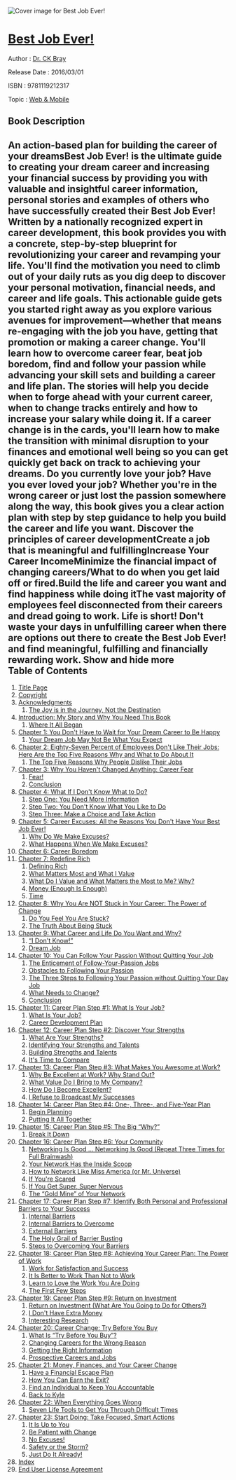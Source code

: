 ![Cover image for Best Job Ever!](https://imgdetail.ebookreading.net/cover/cover/web_mobile/EB9781119212317.jpg)

[Best Job Ever!](https://ebookreading.net/view/book/Best+Job+Ever%21-EB9781119212317_1.html "Best Job Ever!")
====================================================================================================================

Author : [Dr. CK Bray](https://ebookreading.net/search/author/Dr.+CK+Bray)

Release Date : 2016/03/01

ISBN : 9781119212317

Topic : [Web & Mobile](https://ebookreading.net/search/category/web-mobile)

Book Description
-----------------

 An action-based plan for building the career of your dreamsBest Job Ever! is the ultimate guide to creating your dream career and increasing your financial success by providing you with valuable and insightful career information, personal stories and examples of others who have successfully created their Best Job Ever! Written by a nationally recognized expert in career development, this book provides you with a concrete, step-by-step blueprint for revolutionizing your career and revamping your life. You'll find the motivation you need to climb out of your daily ruts as you dig deep to discover your personal motivation, financial needs, and career and life goals. This actionable guide gets you started right away as you explore various avenues for improvement—whether that means re-engaging with the job you have, getting that promotion or making a career change. You'll learn how to overcome career fear, beat job boredom, find and follow your passion while advancing your skill sets and building a career and life plan. The stories will help you decide when to forge ahead with your current career, when to change tracks entirely and how to increase your salary while doing it. If a career change is in the cards, you'll learn how to make the transition with minimal disruption to your finances and emotional well being so you can get quickly get back on track to achieving your dreams. 
Do you currently love your job? Have you ever loved your job? Whether you're in the wrong career or just lost the passion somewhere along the way, this book gives you a clear action plan with step by step guidance to help you build the career and life you want. 
Discover the principles of career developmentCreate a job that is meaningful and fulfillingIncrease Your Career IncomeMinimize the financial impact of changing careers/What to do when you get laid off or fired.Build the life and career you want and find happiness while doing itThe vast majority of employees feel disconnected from their careers and dread going to work. Life is short! Don't waste your days in unfulfilling career when there are options out there to create the Best Job Ever! and find meaningful, fulfilling and financially rewarding work.
        Show and hide more                
Table of Contents
-----------------

1. [Title Page](https://ebookreading.net/view/book/Best+Job+Ever%21-EB9781119212317_3.html#titlepage)
1. [Copyright](https://ebookreading.net/view/book/Best+Job+Ever%21-EB9781119212317_4.html#f1)
1. [Acknowledgments](https://ebookreading.net/view/book/Best+Job+Ever%21-EB9781119212317_5.html#f2)
    1. [The Joy is in the Journey, Not the Destination](https://ebookreading.net/view/book/Best+Job+Ever%21-EB9781119212317_5.html#c0x_level1_1)
1. [Introduction: My Story and Why You Need This Book](https://ebookreading.net/view/book/Best+Job+Ever%21-EB9781119212317_6.html#f3)
    1. [Where It All Began](https://ebookreading.net/view/book/Best+Job+Ever%21-EB9781119212317_6.html#c0x_level1_1)
1. [Chapter 1: You Don&#39;t Have to Wait for Your Dream Career to Be Happy](https://ebookreading.net/view/book/Best+Job+Ever%21-EB9781119212317_7.html#c1)
    1. [Your Dream Job May Not Be What You Expect](https://ebookreading.net/view/book/Best+Job+Ever%21-EB9781119212317_7.html#c01_level1_1)
1. [Chapter 2: Eighty-Seven Percent of Employees Don&#39;t Like Their Jobs: Here Are the Top Five Reasons Why and What to Do About It](https://ebookreading.net/view/book/Best+Job+Ever%21-EB9781119212317_8.html#c2)
    1. [The Top Five Reasons Why People Dislike Their Jobs](https://ebookreading.net/view/book/Best+Job+Ever%21-EB9781119212317_8.html#c02_level1_1)
1. [Chapter 3: Why You Haven&#39;t Changed Anything: Career Fear](https://ebookreading.net/view/book/Best+Job+Ever%21-EB9781119212317_9.html#c3)
    1. [Fear!](https://ebookreading.net/view/book/Best+Job+Ever%21-EB9781119212317_9.html#c03_level1_1)
    1. [Conclusion](https://ebookreading.net/view/book/Best+Job+Ever%21-EB9781119212317_9.html#c03_level1_2)
1. [Chapter 4: What If I Don&#39;t Know What to Do?](https://ebookreading.net/view/book/Best+Job+Ever%21-EB9781119212317_10.html#c4)
    1. [Step One: You Need More Information](https://ebookreading.net/view/book/Best+Job+Ever%21-EB9781119212317_10.html#c04_level1_1)
    1. [Step Two: You Don&#39;t Know What You Like to Do](https://ebookreading.net/view/book/Best+Job+Ever%21-EB9781119212317_10.html#c04_level1_2)
    1. [Step Three: Make a Choice and Take Action](https://ebookreading.net/view/book/Best+Job+Ever%21-EB9781119212317_10.html#c04_level1_3)
1. [Chapter 5: Career Excuses: All the Reasons You Don&#39;t Have Your Best Job Ever!](https://ebookreading.net/view/book/Best+Job+Ever%21-EB9781119212317_11.html#c5)
    1. [Why Do We Make Excuses?](https://ebookreading.net/view/book/Best+Job+Ever%21-EB9781119212317_11.html#c05_level1_1)
    1. [What Happens When We Make Excuses?](https://ebookreading.net/view/book/Best+Job+Ever%21-EB9781119212317_11.html#c05_level1_2)
1. [Chapter 6: Career Boredom](https://ebookreading.net/view/book/Best+Job+Ever%21-EB9781119212317_12.html#c6)
1. [Chapter 7: Redefine Rich](https://ebookreading.net/view/book/Best+Job+Ever%21-EB9781119212317_13.html#c7)
    1. [Defining Rich](https://ebookreading.net/view/book/Best+Job+Ever%21-EB9781119212317_13.html#c07_level1_1)
    1. [What Matters Most and What I Value](https://ebookreading.net/view/book/Best+Job+Ever%21-EB9781119212317_13.html#c07_level1_2)
    1. [What Do I Value and What Matters the Most to Me? Why?](https://ebookreading.net/view/book/Best+Job+Ever%21-EB9781119212317_13.html#c07_level1_3)
    1. [Money (Enough Is Enough)](https://ebookreading.net/view/book/Best+Job+Ever%21-EB9781119212317_13.html#c07_level1_4)
    1. [Time](https://ebookreading.net/view/book/Best+Job+Ever%21-EB9781119212317_13.html#c07_level1_5)
1. [Chapter 8: Why You Are NOT Stuck in Your Career: The Power of Change](https://ebookreading.net/view/book/Best+Job+Ever%21-EB9781119212317_14.html#c8)
    1. [Do You Feel You Are Stuck?](https://ebookreading.net/view/book/Best+Job+Ever%21-EB9781119212317_14.html#c08_level1_1)
    1. [The Truth About Being Stuck](https://ebookreading.net/view/book/Best+Job+Ever%21-EB9781119212317_14.html#c08_level1_2)
1. [Chapter 9: What Career and Life Do You Want and Why?](https://ebookreading.net/view/book/Best+Job+Ever%21-EB9781119212317_15.html#c9)
    1. [“I Don&#39;t Know!”](https://ebookreading.net/view/book/Best+Job+Ever%21-EB9781119212317_15.html#c09_level1_1)
    1. [Dream Job](https://ebookreading.net/view/book/Best+Job+Ever%21-EB9781119212317_15.html#c09_level1_2)
1. [Chapter 10: You Can Follow Your Passion Without Quitting Your Job](https://ebookreading.net/view/book/Best+Job+Ever%21-EB9781119212317_16.html#c10)
    1. [The Enticement of Follow-Your-Passion Jobs](https://ebookreading.net/view/book/Best+Job+Ever%21-EB9781119212317_16.html#c010_level1_1)
    1. [Obstacles to Following Your Passion](https://ebookreading.net/view/book/Best+Job+Ever%21-EB9781119212317_16.html#c010_level1_2)
    1. [The Three Steps to Following Your Passion without Quitting Your Day Job](https://ebookreading.net/view/book/Best+Job+Ever%21-EB9781119212317_16.html#c010_level1_3)
    1. [What Needs to Change?](https://ebookreading.net/view/book/Best+Job+Ever%21-EB9781119212317_16.html#c010_level1_4)
    1. [Conclusion](https://ebookreading.net/view/book/Best+Job+Ever%21-EB9781119212317_16.html#c010_level1_5)
1. [Chapter 11: Career Plan Step #1: What Is Your Job?](https://ebookreading.net/view/book/Best+Job+Ever%21-EB9781119212317_17.html#c11)
    1. [What Is Your Job?](https://ebookreading.net/view/book/Best+Job+Ever%21-EB9781119212317_17.html#c011_level1_1)
    1. [Career Development Plan](https://ebookreading.net/view/book/Best+Job+Ever%21-EB9781119212317_17.html#c011_level1_2)
1. [Chapter 12: Career Plan Step #2: Discover Your Strengths](https://ebookreading.net/view/book/Best+Job+Ever%21-EB9781119212317_18.html#c12)
    1. [What Are Your Strengths?](https://ebookreading.net/view/book/Best+Job+Ever%21-EB9781119212317_18.html#c012_level1_1)
    1. [Identifying Your Strengths and Talents](https://ebookreading.net/view/book/Best+Job+Ever%21-EB9781119212317_18.html#c012_level1_2)
    1. [Building Strengths and Talents](https://ebookreading.net/view/book/Best+Job+Ever%21-EB9781119212317_18.html#c012_level1_3)
    1. [It&#39;s Time to Compare](https://ebookreading.net/view/book/Best+Job+Ever%21-EB9781119212317_18.html#c012_level1_4)
1. [Chapter 13: Career Plan Step #3: What Makes You Awesome at Work?](https://ebookreading.net/view/book/Best+Job+Ever%21-EB9781119212317_19.html#c13)
    1. [Why Be Excellent at Work? Why Stand Out?](https://ebookreading.net/view/book/Best+Job+Ever%21-EB9781119212317_19.html#c013_level1_1)
    1. [What Value Do I Bring to My Company?](https://ebookreading.net/view/book/Best+Job+Ever%21-EB9781119212317_19.html#c013_level1_2)
    1. [How Do I Become Excellent?](https://ebookreading.net/view/book/Best+Job+Ever%21-EB9781119212317_19.html#c013_level1_3)
    1. [I Refuse to Broadcast My Successes](https://ebookreading.net/view/book/Best+Job+Ever%21-EB9781119212317_19.html#c013_level1_4)
1. [Chapter 14: Career Plan Step #4: One-, Three-, and Five-Year Plan](https://ebookreading.net/view/book/Best+Job+Ever%21-EB9781119212317_20.html#c14)
    1. [Begin Planning](https://ebookreading.net/view/book/Best+Job+Ever%21-EB9781119212317_20.html#c014_level1_1)
    1. [Putting It All Together](https://ebookreading.net/view/book/Best+Job+Ever%21-EB9781119212317_20.html#c014_level1_2)
1. [Chapter 15: Career Plan Step #5: The Big “Why?”](https://ebookreading.net/view/book/Best+Job+Ever%21-EB9781119212317_21.html#c15)
    1. [Break It Down](https://ebookreading.net/view/book/Best+Job+Ever%21-EB9781119212317_21.html#c015_level1_1)
1. [Chapter 16: Career Plan Step #6: Your Community](https://ebookreading.net/view/book/Best+Job+Ever%21-EB9781119212317_22.html#c16)
    1. [Networking Is Good … Networking Is Good (Repeat Three Times for Full Brainwash)](https://ebookreading.net/view/book/Best+Job+Ever%21-EB9781119212317_22.html#c016_level1_1)
    1. [Your Network Has the Inside Scoop](https://ebookreading.net/view/book/Best+Job+Ever%21-EB9781119212317_22.html#c016_level1_2)
    1. [How to Network Like Miss America (or Mr. Universe)](https://ebookreading.net/view/book/Best+Job+Ever%21-EB9781119212317_22.html#c016_level1_3)
    1. [If You&#39;re Scared](https://ebookreading.net/view/book/Best+Job+Ever%21-EB9781119212317_22.html#c016_level1_4)
    1. [If You Get Super, Super Nervous](https://ebookreading.net/view/book/Best+Job+Ever%21-EB9781119212317_22.html#c016_level1_5)
    1. [The “Gold Mine” of Your Network](https://ebookreading.net/view/book/Best+Job+Ever%21-EB9781119212317_22.html#c016_level1_6)
1. [Chapter 17: Career Plan Step #7: Identify Both Personal and Professional Barriers to Your Success](https://ebookreading.net/view/book/Best+Job+Ever%21-EB9781119212317_23.html#c17)
    1. [Internal Barriers](https://ebookreading.net/view/book/Best+Job+Ever%21-EB9781119212317_23.html#c017_level1_1)
    1. [Internal Barriers to Overcome](https://ebookreading.net/view/book/Best+Job+Ever%21-EB9781119212317_23.html#c017_level1_2)
    1. [External Barriers](https://ebookreading.net/view/book/Best+Job+Ever%21-EB9781119212317_23.html#c017_level1_3)
    1. [The Holy Grail of Barrier Busting](https://ebookreading.net/view/book/Best+Job+Ever%21-EB9781119212317_23.html#c017_level1_4)
    1. [Steps to Overcoming Your Barriers](https://ebookreading.net/view/book/Best+Job+Ever%21-EB9781119212317_23.html#c017_level1_5)
1. [Chapter 18: Career Plan Step #8: Achieving Your Career Plan: The Power of Work](https://ebookreading.net/view/book/Best+Job+Ever%21-EB9781119212317_24.html#c18)
    1. [Work for Satisfaction and Success](https://ebookreading.net/view/book/Best+Job+Ever%21-EB9781119212317_24.html#c018_level1_1)
    1. [It Is Better to Work Than Not to Work](https://ebookreading.net/view/book/Best+Job+Ever%21-EB9781119212317_24.html#c018_level1_2)
    1. [Learn to Love the Work You Are Doing](https://ebookreading.net/view/book/Best+Job+Ever%21-EB9781119212317_24.html#c018_level1_3)
    1. [The First Few Steps](https://ebookreading.net/view/book/Best+Job+Ever%21-EB9781119212317_24.html#c018_level1_4)
1. [Chapter 19: Career Plan Step #9: Return on Investment](https://ebookreading.net/view/book/Best+Job+Ever%21-EB9781119212317_25.html#c19)
    1. [Return on Investment (What Are You Going to Do for Others?)](https://ebookreading.net/view/book/Best+Job+Ever%21-EB9781119212317_25.html#c019_level1_1)
    1. [I Don&#39;t Have Extra Money](https://ebookreading.net/view/book/Best+Job+Ever%21-EB9781119212317_25.html#c019_level1_2)
    1. [Interesting Research](https://ebookreading.net/view/book/Best+Job+Ever%21-EB9781119212317_25.html#c019_level1_3)
1. [Chapter 20: Career Change: Try Before You Buy](https://ebookreading.net/view/book/Best+Job+Ever%21-EB9781119212317_26.html#c20)
    1. [What Is “Try Before You Buy”?](https://ebookreading.net/view/book/Best+Job+Ever%21-EB9781119212317_26.html#c020_level1_1)
    1. [Changing Careers for the Wrong Reason](https://ebookreading.net/view/book/Best+Job+Ever%21-EB9781119212317_26.html#c020_level1_2)
    1. [Getting the Right Information](https://ebookreading.net/view/book/Best+Job+Ever%21-EB9781119212317_26.html#c020_level1_3)
    1. [Prospective Careers and Jobs](https://ebookreading.net/view/book/Best+Job+Ever%21-EB9781119212317_26.html#c020_level1_4)
1. [Chapter 21: Money, Finances, and Your Career Change](https://ebookreading.net/view/book/Best+Job+Ever%21-EB9781119212317_27.html#c21)
    1. [Have a Financial Escape Plan](https://ebookreading.net/view/book/Best+Job+Ever%21-EB9781119212317_27.html#c021_level1_1)
    1. [How You Can Earn the Exit?](https://ebookreading.net/view/book/Best+Job+Ever%21-EB9781119212317_27.html#c021_level1_2)
    1. [Find an Individual to Keep You Accountable](https://ebookreading.net/view/book/Best+Job+Ever%21-EB9781119212317_27.html#c021_level1_3)
    1. [Back to Kyle](https://ebookreading.net/view/book/Best+Job+Ever%21-EB9781119212317_27.html#c021_level1_4)
1. [Chapter 22: When Everything Goes Wrong](https://ebookreading.net/view/book/Best+Job+Ever%21-EB9781119212317_28.html#c22)
    1. [Seven Life Tools to Get You Through Difficult Times](https://ebookreading.net/view/book/Best+Job+Ever%21-EB9781119212317_28.html#c022_level1_1)
1. [Chapter 23: Start Doing: Take Focused, Smart Actions](https://ebookreading.net/view/book/Best+Job+Ever%21-EB9781119212317_29.html#c23)
    1. [It Is Up to You](https://ebookreading.net/view/book/Best+Job+Ever%21-EB9781119212317_29.html#c023_level1_1)
    1. [Be Patient with Change](https://ebookreading.net/view/book/Best+Job+Ever%21-EB9781119212317_29.html#c023_level1_2)
    1. [No Excuses!](https://ebookreading.net/view/book/Best+Job+Ever%21-EB9781119212317_29.html#c023_level1_3)
    1. [Safety or the Storm?](https://ebookreading.net/view/book/Best+Job+Ever%21-EB9781119212317_29.html#c023_level1_4)
    1. [Just Do It Already!](https://ebookreading.net/view/book/Best+Job+Ever%21-EB9781119212317_29.html#c023_level1_5)
1. [Index](https://ebookreading.net/view/book/Best+Job+Ever%21-EB9781119212317_30.html)
1. [End User License Agreement](https://ebookreading.net/view/book/Best+Job+Ever%21-EB9781119212317_31.html)
